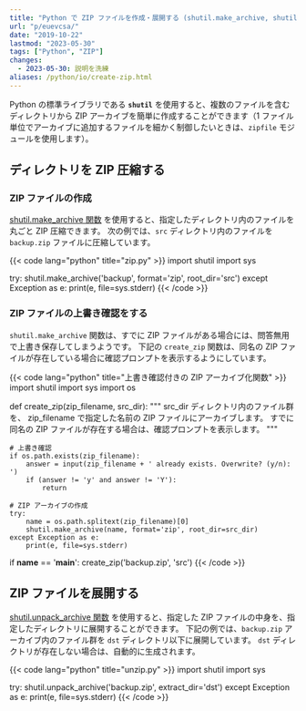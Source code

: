 ```yaml
---
title: "Python で ZIP ファイルを作成・展開する (shutil.make_archive, shutil.unpack_archive)"
url: "p/euevcsa/"
date: "2019-10-22"
lastmod: "2023-05-30"
tags: ["Python", "ZIP"]
changes:
  - 2023-05-30: 説明を洗練
aliases: /python/io/create-zip.html
---
```


Python の標準ライブラリである __`shutil`__ を使用すると、複数のファイルを含むディレクトリから ZIP アーカイブを簡単に作成することができます（1 ファイル単位でアーカイブに追加するファイルを細かく制御したいときは、`zipfile` モジュールを使用します）。


ディレクトリを ZIP 圧縮する
----

### ZIP ファイルの作成

[shutil.make_archive 関数](https://docs.python.org/ja/3/library/shutil.html#shutil.make_archive) を使用すると、指定したディレクトリ内のファイルを丸ごと ZIP 圧縮できます。
次の例では、`src` ディレクトリ内のファイルを `backup.zip` ファイルに圧縮しています。

{{< code lang="python" title="zip.py" >}}
import shutil
import sys

try:
    shutil.make_archive('backup', format='zip', root_dir='src')
except Exception as e:
    print(e, file=sys.stderr)
{{< /code >}}


### ZIP ファイルの上書き確認をする

`shutil.make_archive` 関数は、すでに ZIP ファイルがある場合には、問答無用で上書き保存してしまうようです。
下記の `create_zip` 関数は、同名の ZIP ファイルが存在している場合に確認プロンプトを表示するようにしています。

{{< code lang="python" title="上書き確認付きの ZIP アーカイブ化関数" >}}
import shutil
import sys
import os

def create_zip(zip_filename, src_dir):
    """
    src_dir ディレクトリ内のファイル群を、
    zip_filename で指定した名前の ZIP ファイルにアーカイブします。
    すでに同名の ZIP ファイルが存在する場合は、確認プロンプトを表示します。
    """

    # 上書き確認
    if os.path.exists(zip_filename):
        answer = input(zip_filename + ' already exists. Overwrite? (y/n): ')
        if (answer != 'y' and answer != 'Y'):
            return

    # ZIP アーカイブの作成
    try:
        name = os.path.splitext(zip_filename)[0]
        shutil.make_archive(name, format='zip', root_dir=src_dir)
    except Exception as e:
        print(e, file=sys.stderr)

if __name__ == '__main__':
    create_zip('backup.zip', 'src')
{{< /code >}}


ZIP ファイルを展開する
----

[shutil.unpack_archive 関数](https://docs.python.org/ja/3/library/shutil.html#shutil.unpack_archive) を使用すると、指定した ZIP ファイルの中身を、指定したディレクトリに展開することができます。
下記の例では、`backup.zip` アーカイブ内のファイル群を `dst` ディレクトリ以下に展開しています。
`dst` ディレクトリが存在しない場合は、自動的に生成されます。

{{< code lang="python" title="unzip.py" >}}
import shutil
import sys

try:
    shutil.unpack_archive('backup.zip', extract_dir='dst')
except Exception as e:
    print(e, file=sys.stderr)
{{< /code >}}

